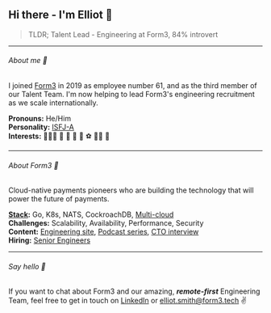 ## Hi there - I'm Elliot 👋

>TLDR; Talent Lead - Engineering at Form3, 84% introvert
___

###### About me 👨<br>

I joined [Form3](https://www.form3.tech/payment-platform) in 2019 as employee number 61, and as the third member of our Talent Team. I'm now helping to lead Form3's engineering recruitment as we scale internationally. 

**Pronouns:** He/Him<br>
**Personality:** [ISFJ-A](https://www.16personalities.com/isfj-personality)<br>
**Interests:** 👨‍👩‍👧 🐶 🌿 🦉 📸 ⚽ 🤼‍♂️ 🎥 
___

###### About Form3 🦄<br>

Cloud-native payments pioneers who are building the technology that will power the future of payments. 

**[Stack](https://stackshare.io/form3/main):** Go, K8s, NATS, CockroachDB, [Multi-cloud](https://www.youtube.com/watch?v=fGbWgo6p0XQ)<br>
**Challenges:** Scalability, Availability, Performance, Security<br>
**Content:** [Engineering site](https://www.form3.tech/engineering), [Podcast series](https://techpodcast.form3.tech/), [CTO interview](https://medium.com/tech-captains/cto-interview-steve-cook-revolutionising-the-banking-infrastructure-4f92830e2441)<br>
**Hiring:** [Senior Engineers](https://www.form3.tech/careers/vacancies?jobCategory=Engineering)
___

###### Say hello 💬
If you want to chat about Form3 and our amazing, ***remote-first*** Engineering Team, feel free to get in touch on [LinkedIn](https://www.linkedin.com/in/elliotsmithform3/) or elliot.smith@form3.tech ✌️

<!--
**elliot-smith-form3/elliot-smith-form3** is a ✨ _special_ ✨ repository because its `README.md` (this file) appears on your GitHub profile.

Here are some ideas to get you started:

- 🔭 I’m currently working on ...
- 🌱 I’m currently learning ...
- 👯 I’m looking to collaborate on ...
- 🤔 I’m looking for help with ...
- 💬 Ask me about ...
- 📫 How to reach me: ...
- 😄 Pronouns: ...
- ⚡ Fun fact: ...
-->
